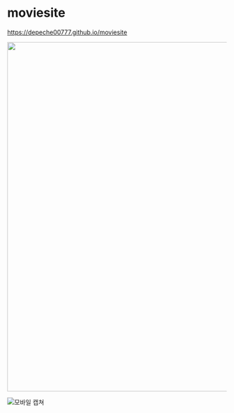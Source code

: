 # moviesite

https://depeche00777.github.io/moviesite


<img src="https://depeche00777.github.io/moviesite/capture.jpg" width="800">

![모바일 캡쳐](https://depeche00777.github.io/moviesite/capture2.jpg)
